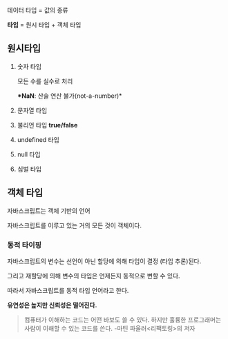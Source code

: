 테이터 타입 = 값의 종류

**타입** = 원시 타입 + 객체 타입

## 원시타입

1. 숫자 타입

   모든 수를 실수로 처리

   **\*NaN**: 산술 연산 불가(not-a-number)\*

2. 문자열 타입
3. 불리언 타입 **true/false**
4. undefined 타입
5. null 타입
6. 심벌 타입

## 객체 타입

자바스크립트는 객체 기반의 언어

자바스크립트를 이루고 있는 거의 모든 것이 객체이다.

### 동적 타이핑

자바스크립트의 변수는 선언이 아닌 할당에 의해 타입이 결정 (타입 추론)된다.

그리고 재할당에 의해 변수의 타입은 언제든지 동적으로 변할 수 있다.

따라서 자바스크립트를 동적 타입 언어라고 한다.

**유연성은 높지만 신뢰성은 떨어진다.**

> 컴퓨터가 이해하는 코드는 어떤 바보도 쓸 수 있다. 하지만 훌륭한 프로그래머는 사람이 이해할 수 있는 코드를 쓴다. -마틴 파울러<리팩토링>의 저자
